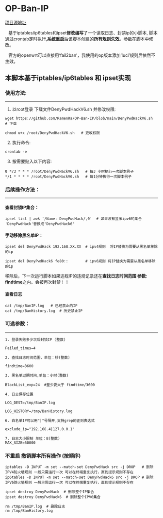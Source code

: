 # OP-Ban-IP
[项目源地址](https://github.com/vimers01/deny-ssh-password-attack)

&ensp; 基于iptables/ip6tables和ipset**修改编写**了一个读取日志、封禁ip的小脚本, 脚本通过crontab定时执行,**系统重启**后该脚本创建的**所有规则失效**。参数在脚本中修改。

&ensp; 官方的openwrt可以直接用‘fail2ban’，我使用的op版本添加‘luci’规则后依然不生效。
## 本脚本基于iptables/ip6tables 和 ipset实现
### 使用方法:
***

1. 以root登录 下载文件DenyPwdHackV6.sh 并修改权限:
```
wget https://github.com/RamenRa/OP-Ban-IP/blob/main/DenyPwdHackV6.sh  # 下载

chmod u+x /root/DenyPwdHackV6.sh   # 更改权限
```

2. 执行命令: 
```
crontab -e
```

3. 按需要贴入以下内容: 
```
0 */3 * * * /root/DenyPwdHackV6.sh   # 每3 小时执行一次脚本例子
*/1 * * * * /root/DenyPwdHackV6.sh   # 每1分钟执行一次脚本例子
```

### 后续操作方法：
***
#### 查看封锁IP集合：
```
ipset list | awk '/Name: DenyPwdHack/,0'  # 如果没有显示ipv6的集合 'DenyPwdHack'替换成'DenyPwdHack6'
```
#### 手动移除黑名单IP：
```
ipset del DenyPwdHack 192.168.XX.XX  # ipv4规则  将IP替换为需要从黑名单移除的ip 

ipset del DenyPwdHack6 fe80::        # ipv6规则 将IP替换为需要从黑名单移除的ip
```
移除后，下一次运行脚本如果违规IP的违规记录还在**查找日志时间范围 参数: findtime**之内。会被再次封禁！！

#### 查看日志
```
cat /tmp/BanIP.log   # 已经禁止的IP
cat /tmp/BanHistory.log  # 历史禁止IP

```

### 可选参数：
***
```
1. 登录失败多少次后封锁IP (整数)

Failed_times=4

2. 查找日志时间范围，单位：秒(整数)
   
findtime=3600

3. 黑名单过期时间,单位：小时(整数)
   
BlackList_exp=24  #至少要大于 findtime/3600

4. 日志保存位置
 
LOG_DEST=/tmp/BanIP.log
   
LOG_HISTORY=/tmp/BanHistory.log

6. 白名单IP可以用"|"号隔开,支持grep的正则表达式
 
exclude_ip="192.168.4|127.0.0.1"

7. 日志大小限制 单位：B(整数)
MAX_SIZE=50000
```


### 不重启 撤销脚本所有操作 (按顺序)
```
iptables -D INPUT -m set --match-set DenyPwdHack src -j DROP   # 删除IPV4防火墙规则 一般只需运行一次 可以在终端重复执行，直到提示规则不存在 
ip6tables -D INPUT -m set --match-set DenyPwdHack6 src -j DROP # 删除IPV6防火墙规则 一般只需运行一次 可以在终端重复执行，直到提示规则不存在

ipset destroy DenyPwdHack  # 删除整个IP集合
ipset destroy DenyPwdHack6  # 删除整个IPV6集合

rm /tmp/BanIP.log  # 删除日志
rm /tmp/BanHistory.log

```
